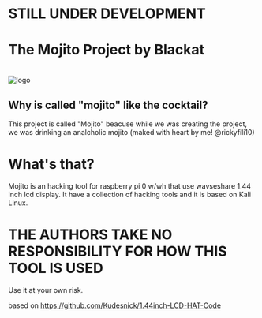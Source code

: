 # STILL UNDER DEVELOPMENT
# The Mojito Project by Blackat
<br>![logo](https://github.com/rickyfili10/mojito/blob/main/logo.png)
## Why is called "mojito" like the cocktail?
This project is called "Mojito" beacuse while we was creating the project, we was drinking an analcholic mojito (maked with heart by me! @rickyfili10)
# What's that?
Mojito is an hacking tool for raspberry pi 0 w/wh that use wavseshare 1.44 inch lcd display. It have a collection of hacking tools and it is based on Kali Linux. 

# THE AUTHORS TAKE NO RESPONSIBILITY FOR HOW THIS TOOL IS USED
Use it at your own risk.

based on https://github.com/Kudesnick/1.44inch-LCD-HAT-Code
